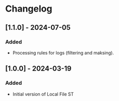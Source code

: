 # Changelog

## [1.1.0] - 2024-07-05
### Added
- Processing rules for logs (filtering and maksing).

## [1.0.0] - 2024-03-19
### Added
- Initial version of Local File ST